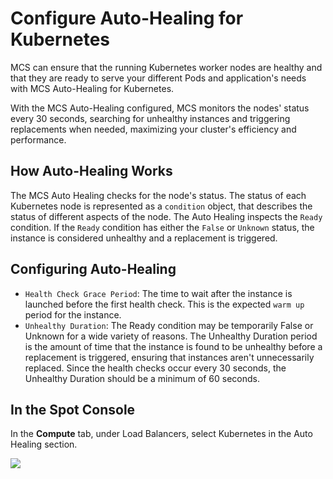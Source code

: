 # Configure Auto-Healing for Kubernetes

MCS can ensure that the running Kubernetes worker nodes are healthy and that they are ready to serve your different Pods and application's needs with MCS Auto-Healing for Kubernetes.

With the MCS Auto-Healing configured, MCS monitors the nodes' status every 30 seconds, searching for unhealthy instances and triggering replacements when needed, maximizing your cluster's efficiency and performance.

## How Auto-Healing Works

The MCS Auto Healing checks for the node's status. The status of each Kubernetes node is represented as a `condition` object, that describes the status of different aspects of the node. The Auto Healing inspects the `Ready` condition. If the `Ready` condition has either the `False` or `Unknown` status, the instance is considered unhealthy and a replacement is triggered.

## Configuring Auto-Healing

- `Health Check Grace Period`: The time to wait after the instance is launched before the first health check. This is the expected `warm up` period for the instance.
- `Unhealthy Duration`: The Ready condition may be temporarily False or Unknown for a wide variety of reasons. The Unhealthy Duration period is the amount of time that the instance is found to be unhealthy before a replacement is triggered, ensuring that instances aren't unnecessarily replaced. Since the health checks occur every 30 seconds, the Unhealthy Duration should be a minimum of 60 seconds.

## In the Spot Console

In the **Compute** tab, under Load Balancers, select Kubernetes in the Auto Healing section.

<img src="/elastigroup/_media/configure-autohealing-for-kubernetes_1.png" />
